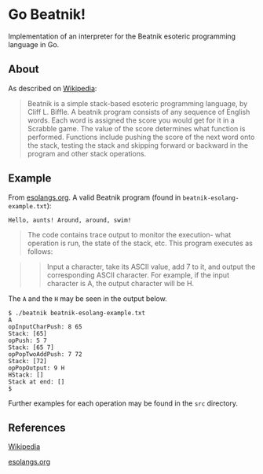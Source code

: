 # Go Beatnik!
Implementation of an interpreter for the Beatnik esoteric programming language in Go.

## About

As described on [Wikipedia](https://en.wikipedia.org/wiki/Beatnik_\(programming_language\)):

> Beatnik is a simple stack-based esoteric programming language, by Cliff L. Biffle. A beatnik program consists of any sequence of English words. Each word is assigned the score you would get for it in a Scrabble game. The value of the score determines what function is performed. Functions include pushing the score of the next word onto the stack, testing the stack and skipping forward or backward in the program and other stack operations.

## Example

From [esolangs.org](https://esolangs.org/wiki/Beatnik). A valid Beatnik program (found in `beatnik-esolang-example.txt`):

```
Hello, aunts! Around, around, swim!
```

> The code contains trace output to monitor the execution- what operation is run, the state of the stack, etc. This program executes as follows:

>> Input a character, take its ASCII value, add 7 to it, and output the corresponding ASCII character. For example, if the input character is A, the output character will be H.

The `A` and the `H` may be seen in the output below.

```
$ ./beatnik beatnik-esolang-example.txt 
A
opInputCharPush: 8 65
Stack: [65]
opPush: 5 7
Stack: [65 7]
opPopTwoAddPush: 7 72
Stack: [72]
opPopOutput: 9 H
HStack: []
Stack at end: []
$
```

Further examples for each operation may be found in the `src` directory.

## References

[Wikipedia](https://en.wikipedia.org/wiki/Beatnik_\(programming_language\))

[esolangs.org](https://esolangs.org/wiki/Beatnik)

